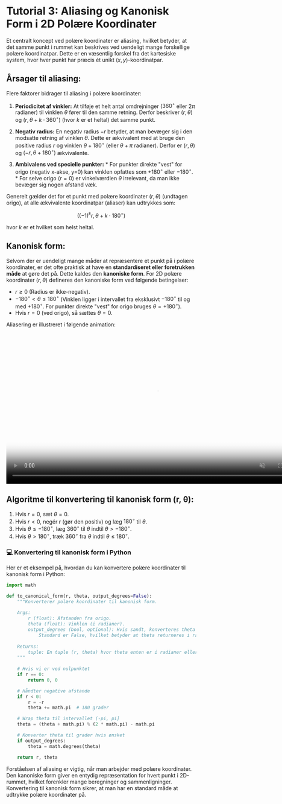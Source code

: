 # Tutorial 3: Aliasing og Kanonisk Form i 2D Polære Koordinater
Et centralt koncept ved polære koordinater er aliasing, hvilket betyder, at det samme punkt i rummet kan beskrives ved uendeligt mange forskellige polære koordinatpar. Dette er en væsentlig forskel fra det kartesiske system, hvor hver punkt har præcis ét unikt $(x, y)$-koordinatpar.

## Årsager til aliasing:

Flere faktorer bidrager til aliasing i polære koordinater:

 1.  **Periodicitet af vinkler:** At tilføje et helt antal omdrejninger ($360^\circ$ eller $2\pi$ radianer) til vinklen $\theta$ fører til den samme retning. Derfor beskriver $(r, \theta)$ og $(r, \theta + k \cdot 360^\circ)$ (hvor $k$ er et heltal) det samme punkt.

 2.  **Negativ radius:** En negativ radius $-r$ betyder, at man bevæger sig i den modsatte retning af vinklen $\theta$. Dette er ækvivalent med at bruge den positive radius $r$ og vinklen $\theta + 180^\circ$ (eller $\theta + \pi$ radianer). Derfor er $(r, \theta)$ og $(-r, \theta + 180^\circ)$ ækvivalente.

 3.  **Ambivalens ved specielle punkter:**
    *   For punkter direkte "vest" for origo (negativ x-akse, y=0) kan vinklen opfattes som $+180^\circ$ eller $-180^\circ$.
    *   For selve origo ($r = 0$) er vinkelværdien $\theta$ irrelevant, da man ikke bevæger sig nogen afstand væk.

Generelt gælder det for et punkt med polære koordinater $(r, \theta)$ (undtagen origo), at alle ækvivalente koordinatpar (aliaser) kan udtrykkes som:

$$ ((-1)^k r, \theta + k \cdot 180^\circ) $$

hvor $k$ er et hvilket som helst heltal.

## Kanonisk form:

Selvom der er uendeligt mange måder at repræsentere et punkt på i polære koordinater, er det ofte praktisk at have en **standardiseret eller foretrukken måde** at gøre det på. Dette kaldes den **kanoniske form**. For 2D polære koordinater $(r, \theta)$ defineres den kanoniske form ved følgende betingelser:

*   $r \geq 0$ (Radius er ikke-negativ).
*   $-180^\circ < \theta \leq 180^\circ$ (Vinklen ligger i intervallet fra eksklusivt $-180^\circ$ til og med $+180^\circ$. For punkter direkte "vest" for origo bruges $\theta = +180^\circ$).
*   Hvis $r = 0$ (ved origo), så sættes $\theta = 0$.

Aliasering er illustreret i følgende animation:

<p align="center">
    <video class="hover-controls-video" width="800" controls muted poster="../src/T21.png">
        <source src="../src/T21.mp4" type="video/mp4">
        Your browser does not support the video tag.
    </video>
</p>

## Algoritme til konvertering til kanonisk form (r, θ):

 1.  Hvis $r = 0$, sæt $\theta = 0$.
 2.  Hvis $r < 0$, negér $r$ (gør den positiv) og læg $180^\circ$ til $\theta$.
 3.  Hvis $\theta \leq -180^\circ$, læg $360^\circ$ til $\theta$ indtil $\theta > -180^\circ$.
 4.  Hvis $\theta > 180^\circ$, træk $360^\circ$ fra $\theta$ indtil $\theta \leq 180^\circ$.


### 💻 Konvertering til kanonisk form i Python
Her er et eksempel på, hvordan du kan konvertere polære koordinater til kanonisk form i Python:

```python
import math

def to_canonical_form(r, theta, output_degrees=False):
    """Konverterer polære koordinater til kanonisk form.
    
    Args:
        r (float): Afstanden fra origo.
        theta (float): Vinklen (i radianer).
        output_degrees (bool, optional): Hvis sandt, konverteres theta til grader.
            Standard er False, hvilket betyder at theta returneres i radianer.
    
    Returns:
        tuple: En tuple (r, theta) hvor theta enten er i radianer eller grader.
    """
    
    # Hvis vi er ved nulpunktet
    if r == 0:
        return 0, 0

    # Håndter negative afstande
    if r < 0:
        r = -r
        theta += math.pi  # 180 grader

    # Wrap theta til intervallet (-pi, pi]
    theta = (theta + math.pi) % (2 * math.pi) - math.pi

    # Konverter theta til grader hvis ønsket
    if output_degrees:
        theta = math.degrees(theta)

    return r, theta
```

Forståelsen af aliasing er vigtig, når man arbejder med polære koordinater. Den kanoniske form giver en entydig repræsentation for hvert punkt i 2D-rummet, hvilket forenkler mange beregninger og sammenligninger. Konvertering til kanonisk form sikrer, at man har en standard måde at udtrykke polære koordinater på.